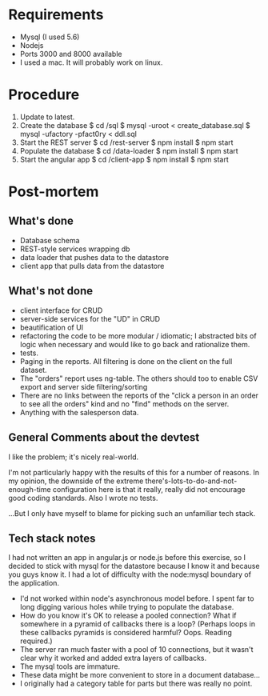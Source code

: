 # Requirements
+ Mysql (I used 5.6)
+ Nodejs
+ Ports 3000 and 8000 available
+ I used a mac. It will probably work on linux.

# Procedure
1. Update to latest.
2. Create the database
    $ cd <root>/sql
    $ mysql -uroot < create_database.sql
    $ mysql -ufactory -pfact0ry < ddl.sql
3. Start the REST server
    $ cd <root>/rest-server
    $ npm install
    $ npm start
4. Populate the database
    $ cd <root>/data-loader
    $ npm install
    $ npm start
5. Start the angular app
    $ cd <root>/client-app
    $ npm install
    $ npm start

# Post-mortem
## What's done
+ Database schema
+ REST-style services wrapping db
+ data loader that pushes data to the datastore
+ client app that pulls data from the datastore

## What's not done
+ client interface for CRUD
+ server-side services for the "UD" in CRUD
+ beautification of UI
+ refactoring the code to be more modular / idiomatic; I abstracted bits of logic when necessary and would
  like to go back and rationalize them.
+ tests.
+ Paging in the reports. All filtering is done on the client on the full dataset.
+ The "orders" report uses ng-table. The others should too to enable CSV export and server side filtering/sorting
+ There are no links between the reports of the "click a person in an order to see all the orders" kind
  and no "find" methods on the server.
+ Anything with the salesperson data.

## General Comments about the devtest
I like the problem; it's nicely real-world.

I'm not particularly happy with the results of this for a number of reasons. In my opinion,
the downside of the extreme there's-lots-to-do-and-not-enough-time configuration here is that
it really, really did not encourage good coding standards. Also I wrote no tests.

...But I only have myself to blame for picking such an unfamiliar tech stack.

## Tech stack notes
I had not written an app in angular.js or node.js before this exercise, so I decided to stick with
mysql for the datastore because I know it and because you guys know it. I had a lot of difficulty with
the node:mysql boundary of the application.
+ I'd not worked within node's asynchronous model before. I spent far to long digging various holes while trying to
  populate the database.
+ How do you know it's OK to release a pooled connection? What if somewhere in a pyramid of callbacks
there is a loop? (Perhaps loops in these callbacks pyramids is considered harmful? Oops. Reading required.)
+ The server ran much faster with a pool of 10 connections, but it wasn't clear why it worked and added extra
  layers of callbacks.
+ The mysql tools are immature.
+ These data might be more convenient to store in a document database...
+ I originally had a category table for parts but there was really no point.
